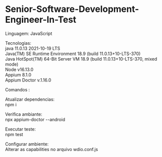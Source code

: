 # Senior-Software-Development-Engineer-In-Test

Linguagem: JavaScript<br>


Tecnologias: <br>
java 11.0.13 2021-10-19 LTS<br>
Java(TM) SE Runtime Environment 18.9 (build 11.0.13+10-LTS-370)<br>
Java HotSpot(TM) 64-Bit Server VM 18.9 (build 11.0.13+10-LTS-370, mixed mode)<br>
Node v16.13.0<br>
Appium 8.1.0<br>
Appium Doctor v.1.16.0

Comandos :

Atualizar dependencias: <br>
npm i<br>

Verifica ambiante:<br>
npx appium-doctor --android

Executar teste: <br>
npm test<br>

Configurar ambiente:<br>
Alterar as capabilities no arquivo wdio.conf.js<br>